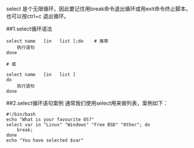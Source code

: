 select 是个无限循环，因此要记住用break命令退出循环或用exit命令终止脚本。也可以按ctrl+c 退出循环。

##1.select循环语法

```
select name   [in   list ];do    # 推荐 
    执行语句
done

# 或

select name   [in   list ] 
do 
    执行语句
done
```


##2.select循环语句案例
通常我们使用select用来做列表，案例如下：
```
#!/bin/bash
echo "What is your favourite OS?"
select var in "Linux" "Windows" "Free BSD" "Other"; do
    break;
done
echo "You have selected $var"
```